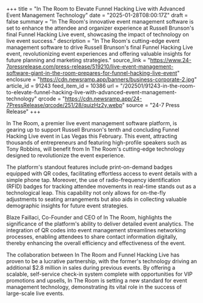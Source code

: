 +++
title = "In The Room to Elevate Funnel Hacking Live with Advanced Event Management Technology"
date = "2025-01-28T08:00:17Z"
draft = false
summary = "In The Room's innovative event management software is set to enhance the attendee and organizer experience at Russell Brunson's final Funnel Hacking Live event, showcasing the impact of technology on live event success."
description = "In The Room's cutting-edge event management software to drive Russell Brunson's final Funnel Hacking Live event, revolutionizing event experiences and offering valuable insights for future planning and marketing strategies."
source_link = "https://www.24-7pressrelease.com/press-release/519210/live-event-management-software-giant-in-the-room-prepares-for-funnel-hacking-live-event"
enclosure = "https://cdn.newsramp.app/banners/business-corporate-2.jpg"
article_id = 91243
feed_item_id = 10386
url = "/202501/91243-in-the-room-to-elevate-funnel-hacking-live-with-advanced-event-management-technology"
qrcode = "https://cdn.newsramp.app/24-7PressRelease/qrcode/251/28/quizHz2y.webp"
source = "24-7 Press Release"
+++

<p>In The Room, a premier live event management software platform, is gearing up to support Russell Brunson's tenth and concluding Funnel Hacking Live event in Las Vegas this February. This event, attracting thousands of entrepreneurs and featuring high-profile speakers such as Tony Robbins, will benefit from In The Room's cutting-edge technology designed to revolutionize the event experience.</p><p>The platform's standout features include print-on-demand badges equipped with QR codes, facilitating effortless access to event details with a simple phone tap. Moreover, the use of radio-frequency identification (RFID) badges for tracking attendee movements in real-time stands out as a technological leap. This capability not only allows for on-the-fly adjustments to seating arrangements but also aids in collecting valuable demographic insights for future event strategies.</p><p>Blaze Faillaci, Co-Founder and CEO of In The Room, highlights the significance of the platform's ability to deliver detailed event analytics. The integration of QR codes into event management streamlines networking processes, enabling attendees to share contact information digitally, thereby enhancing the overall efficiency and effectiveness of the event.</p><p>The collaboration between In The Room and Funnel Hacking Live has proven to be a lucrative partnership, with the former's technology driving an additional $2.8 million in sales during previous events. By offering a scalable, self-service check-in system complete with opportunities for VIP promotions and upsells, In The Room is setting a new standard for event management technology, demonstrating its vital role in the success of large-scale live events.</p>
